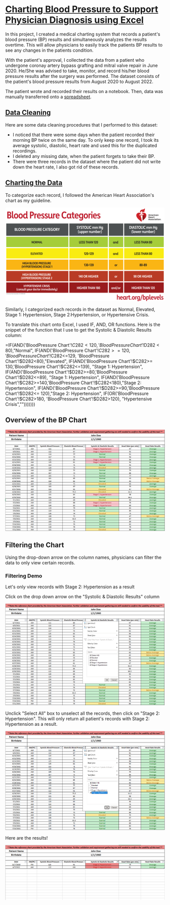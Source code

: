 # [Charting Blood Pressure to Support Physician Diagnosis using Excel](https://github.com/christinepugay/bloodpressure/tree/main)

In this project, I created a medical charting system that records a patient's blood pressure (BP) results and simultaneously analyzes the results overtime. This will allow physicians to easily track the patients BP results to see any changes in the patients condition.

With the patient's approval, I collected the data from a patient who undergone coronay artery bypass grafting and mitral valve repair in June 2020. He/She was advised to take, monitor, and record his/her blood pressure results after the surgery was performed. The dataset consists of the patient's blood pressure results from August 2020 to August 2022.

The patient wrote and recorded their results on a notebook. Then, data was manually transferred onto a [spreadsheet](https://github.com/christinepugay/bloodpressure/blob/main/bloodpressure_dataset.xlsx).

## [Data Cleaning](BP_datacleaning.xlsx)
Here are some data cleaning procedures that I performed to this dataset:
- I noticed that there were some days when the patient recorded their morning BP twice on the same day. To only keep one record, I took its average systolic, diastolic, heart rate and used this for the duplicated recordings.
- I deleted any missing date, when the patient forgets to take their BP.
- There were three records in the dataset where the patient did not write down the heart rate, I also got rid of these records.
  
## [Charting the Data](BP_chart.xlsx)
To categorize each record, I followed the American Heart Association's chart as my guideline.

![](bp_levels.PNG)

Similarly, I categorized each records in the dataset as Normal, Elevated, Stage 1: Hypertension, Stage 2:Hypertension, or Hypertensive Crisis.

To translate this chart onto Excel, I used IF, AND, OR functions. Here is the snippet of the function that I use to get the Systolic & Diastolic Results column:

=IF(AND('BloodPressure Chart'!$C282 < 120,'BloodPressure Chart'!$D282 < 80),"Normal", IF(AND('BloodPressure Chart'!$C282>=120,'BloodPressure Chart'!$C282<=129, 'BloodPressure Chart'!$D282<80),"Elevated", IF(AND('BloodPressure Chart'!$C282>= 130,'BloodPressure Chart'!$C282<=139), "Stage 1: Hypertension", IF(AND('BloodPressure Chart'!$D282>=80,'BloodPressure Chart'!$D282<=89), "Stage 1: Hypertension", IF(AND('BloodPressure Chart'!$C282>=140,'BloodPressure Chart'!$C282<180),"Stage 2: Hypertension", IF(AND('BloodPressure Chart'!$D282>=90,'BloodPressure Chart'!$D282<= 120),"Stage 2: Hypertension", IF(OR('BloodPressure Chart'!$C282>180, 'BloodPressure Chart'!$D282>120), "Hypertensive Crisis","")))))))

## Overview of the BP Chart
![](overview_chart.PNG)

## Filtering the Chart
Using the drop-down arrow on the column names, physicians can filter the data to only view certain records. 

### Filtering Demo

Let's only view  records with Stage 2: Hypertension as a result

Click on the drop down arrow on the "Systolic & Diastolic Results" column

![](demo_1.PNG)

Unclick "Select All" box to unselect all the records, then click on "Stage 2: Hypertension". This will only return all patient's records with Stage 2: Hypertension as a result. 

![](demo_2.PNG)

Here are the results!

![](demo_3.PNG)






  










